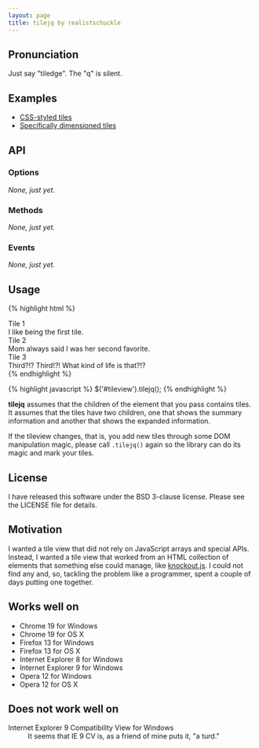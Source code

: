 ```yaml
---
layout: page
title: tilejq by realistschuckle
---
```


## Pronunciation

Just say "tiledge". The "q" is silent.

## Examples

* [CSS-styled tiles](/tilejq/examples/css-styled-example.html)
* [Specifically dimensioned tiles](/tilejq/examples/specified-dimension-example.html)

## API

### Options

*None, just yet.*

### Methods

*None, just yet.*

### Events

*None, just yet.*

## Usage

{% highlight html %}
<div id="tileview">
  <div>
    <div>Tile 1</div>
    <div>I like being the first tile.</div>
  </div>
  <div>
    <div>Tile 2</div>
    <div>Mom always said I was her second favorite.</div>
  </div>
  <div>
    <div>Tile 3</div>
    <div>Third?!? Third!?! What kind of life is that?!?</div>
  </div>
</div>
{% endhighlight %}

{% highlight javascript %}
$('#tileview').tilejq();
{% endhighlight %}

**tilejq** assumes that the children of the element that you pass contains
tiles. It assumes that the tiles have two children, one that shows the
summary information and another that shows the expanded information.

If the tileview changes, that is, you add new tiles through some DOM
manipulation magic, please call `.tilejq()` again so the library can do its
magic and mark your tiles.

## License

I have released this software under the BSD 3-clause license. Please see the
LICENSE file for details.

## Motivation

I wanted a tile view that did not rely on JavaScript arrays and special APIs.
Instead, I wanted a tile view that worked from an HTML collection of elements
that something else could manage, like [knockout.js](http://knockoutjs.com). I
could not find any and, so, tackling the problem like a programmer, spent a
couple of days putting one together.

## Works well on

* Chrome 19 for Windows
* Chrome 19 for OS X
* Firefox 13 for Windows
* Firefox 13 for OS X
* Internet Explorer 8 for Windows
* Internet Explorer 9 for Windows
* Opera 12 for Windows
* Opera 12 for OS X

## Does not work well on

<dl>
  <dt>Internet Explorer 9 Compatibility View for Windows</dt>
  <dd>
    It seems that IE 9 CV is, as a friend of mine puts it, "a turd."
  </dd>
</dl>

